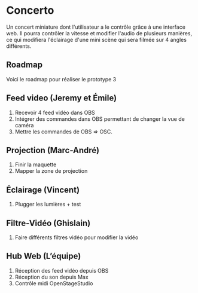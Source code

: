 # Concerto
Un concert miniature dont l'utilisateur a le contrôle grâce à une interface web. Il pourra contrôler la vitesse et modifier l'audio de plusieurs manières, ce qui modifiera l'éclairage d'une mini scène qui sera filmée sur 4 angles différents.

## Roadmap

Voici le roadmap pour réaliser le prototype 3


## Feed video (Jeremy et Émile)

1. Recevoir 4 feed vidéo dans OBS
2. Intégrer des commandes dans OBS permettant de changer la vue de caméra
3. Mettre les commandes de OBS => OSC.


## Projection (Marc-André)
1. Finir la maquette
2. Mapper la zone de projection


## Éclairage (Vincent)
1. Plugger les lumières + test


## Filtre-Vidéo (Ghislain)
1. Faire différents filtres vidéo pour modifier la vidéo


## Hub Web (L’équipe)
1. Réception des feed vidéo depuis OBS
2. Réception du son depuis Max
3. Contrôle midi OpenStageStudio




